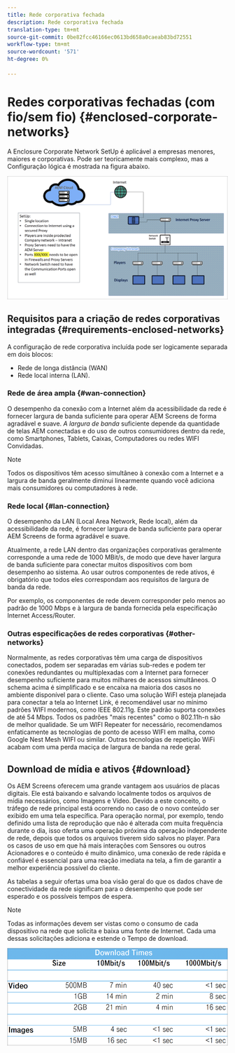 ```yaml
---
title: Rede corporativa fechada
description: Rede corporativa fechada
translation-type: tm+mt
source-git-commit: 0be82fcc46166ec0613bd658a0caeab83bd72551
workflow-type: tm+mt
source-wordcount: '571'
ht-degree: 0%

---
```



# Redes corporativas fechadas (com fio/sem fio) {#enclosed-corporate-networks}

A Enclosure Corporate Network SetUp é aplicável a empresas menores, maiores e corporativas. Pode ser teoricamente mais complexo, mas a Configuração lógica é mostrada na figura abaixo.

![](/help/using/assets/enclosed-network-1.png)

## Requisitos para a criação de redes corporativas integradas {#requirements-enclosed-networks}

A configuração de rede corporativa incluída pode ser logicamente separada em dois blocos:

* Rede de longa distância (WAN)
* Rede local interna (LAN).

### Rede de área ampla {#wan-connection}

O desempenho da conexão com a Internet além da acessibilidade da rede é fornecer largura de banda suficiente para operar AEM Screens de forma agradável e suave.
*A largura de banda* suficiente depende da quantidade de telas AEM conectadas e do uso de outros consumidores dentro da rede, como Smartphones, Tablets, Caixas, Computadores ou redes WIFI Convidadas.

>[!NOTE]
>Todos os dispositivos têm acesso simultâneo à conexão com a Internet e a largura de banda geralmente diminui linearmente quando você adiciona mais consumidores ou computadores à rede.

### Rede local {#lan-connection}

O desempenho da LAN (Local Area Network, Rede local), além da acessibilidade da rede, é fornecer largura de banda suficiente para operar AEM Screens de forma agradável e suave.

Atualmente, a rede LAN dentro das organizações corporativas geralmente corresponde a uma rede de 1000 MBit/s, de modo que deve haver largura de banda suficiente para conectar muitos dispositivos com bom desempenho ao sistema. Ao usar outros componentes de rede ativos, é obrigatório que todos eles correspondam aos requisitos de largura de banda da rede.

Por exemplo, os componentes de rede devem corresponder pelo menos ao padrão de 1000 Mbps e à largura de banda fornecida pela especificação Internet Access/Router.

### Outras especificações de redes corporativas {#other-networks}

Normalmente, as redes corporativas têm uma carga de dispositivos conectados, podem ser separadas em várias sub-redes e podem ter conexões redundantes ou multiplexadas com a Internet para fornecer desempenho suficiente para muitos milhares de acessos simultâneos.
O schema acima é simplificado e se encaixa na maioria dos casos no ambiente disponível para o cliente.
Caso uma solução WiFI esteja planejada para conectar a tela ao Internet Link, é recomendável usar no mínimo padrões WIFI modernos, como IEEE 802.11g. Este padrão suporta conexões de até 54 Mbps. Todos os padrões &quot;mais recentes&quot; como o 802.11h-n são de melhor qualidade. Se um WIFI Repeater for necessário, recomendamos enfaticamente as tecnologias de ponto de acesso WIFI em malha, como Google Nest Mesh WIFI ou similar.
Outras tecnologias de repetição WiFi acabam com uma perda maciça de largura de banda na rede geral.

## Download de mídia e ativos {#download}

Os AEM Screens oferecem uma grande vantagem aos usuários de placas digitais. Ele está baixando e salvando localmente todos os arquivos de mídia necessários, como Imagens e Vídeo. Devido a este conceito, o tráfego de rede principal está ocorrendo no caso de o novo conteúdo ser exibido em uma tela específica.
Para operação normal, por exemplo, tendo definido uma lista de reprodução que não é alterada com muita frequência durante o dia, isso oferta uma operação próxima da operação independente de rede, depois que todos os arquivos tiverem sido salvos no player. Para os casos de uso em que há mais interações com Sensores ou outros Acionadores e o conteúdo é muito dinâmico, uma conexão de rede rápida e confiável é essencial para uma reação imediata na tela, a fim de garantir a melhor experiência possível do cliente.

As tabelas a seguir ofertas uma boa visão geral do que os dados chave de conectividade da rede significam para o desempenho que pode ser esperado e os possíveis tempos de espera.

>[!NOTE]
>Todas as informações devem ser vistas como o consumo de cada dispositivo na rede que solicita e baixa uma fonte de Internet. Cada uma dessas solicitações adiciona e estende o Tempo de download.

![](/help/using/assets/enclosed-network-download.png)